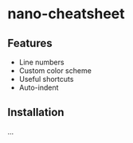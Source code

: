 # nano-cheatsheet

## Features

- Line numbers
- Custom color scheme
- Useful shortcuts
- Auto-indent

## Installation

...
